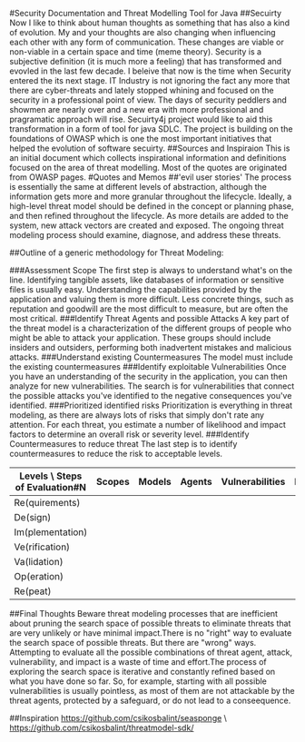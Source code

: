 #Security Documentation and Threat Modelling Tool for Java
##Secuirty Now
I like to think about human thoughts as something that has also a kind of evolution. My and your thoughts are also changing when influencing each other with any form of communication. These changes are viable or non-viable in a certain space and time (meme theory). Security is a subjective definition (it is much more a feeling) that has transformed and evovled in the last few decade.
I beleive that now is the time when Security entered the its next stage. IT Industry is not ignoring the fact any more that there are cyber-threats and lately stopped whining and focused on the security in a professional point of view. The days of security peddlers and showmen are nearly over and a new era with more professional and pragramatic approach will rise.
Secuirty4j project would like to aid this transformation in a form of tool for java SDLC. The project is building on the foundations of OWASP which is one the most important initiatives that helped the evolution of software secuirty.
##Sources and Inspiraion
This is an initial document which collects inspirational information and definitions focused on the area of threat modelling. Most of the quotes are originated from OWASP pages.
#Quotes and Memos
##'evil user stories'
The process is essentially the same at different levels of abstraction, although the information gets more and more granular throughout the lifecycle. Ideally, a high-level threat model should be defined in the concept or planning phase, and then refined throughout the lifecycle. As more details are added to the system, new attack vectors are created and exposed. The ongoing threat modeling process should examine, diagnose, and address these threats.

##Outline of a generic methodology for Threat Modeling:

###Assessment Scope
The first step is always to understand what's on the line. Identifying tangible assets, like databases of information or sensitive files is usually easy. Understanding the capabilities provided by the application and valuing them is more difficult. Less concrete things, such as reputation and goodwill are the most difficult to measure, but are often the most critical.
###Identify Threat Agents and possible Attacks
A key part of the threat model is a characterization of the different groups of people who might be able to attack your application. These groups should include insiders and outsiders, performing both inadvertent mistakes and malicious attacks.
###Understand existing Countermeasures
The model must include the existing countermeasures
###Identify exploitable Vulnerabilities
Once you have an understanding of the security in the application, you can then analyze for new vulnerabilities. The search is for vulnerabilities that connect the possible attacks you've identified to the negative consequences you've identified.
###Prioritized identified risks
Prioritization is everything in threat modeling, as there are always lots of risks that simply don't rate any attention. For each threat, you estimate a number of likelihood and impact factors to determine an overall risk or severity level.
###Identify Countermeasures to reduce threat
The last step is to identify countermeasures to reduce the risk to acceptable levels.

Levels \ Steps of Evaluation#N	| Scopes |	Models |	Agents |	Vulnerabilities |	History |	Impact |	Response
------------- | ------------- | ------------- | ------------- | ------------- | ------------- | ------------- | ------------- | 
Re(quirements)							|||||||
De(sign)|||||||
Im(plementation)|||||||
Ve(rification)|||||||
Va(lidation)|||||||
Op(eration)|||||||
Re(peat)|||||||

##Final Thoughts
Beware threat modeling processes that are inefficient about pruning the search space of possible threats to eliminate threats that are very unlikely or have minimal impact.There is no "right" way to evaluate the search space of possible threats. But there are "wrong" ways. Attempting to evaluate all the possible combinations of threat agent, attack, vulnerability, and impact is a waste of time and effort.The process of exploring the search space is iterative and constantly refined based on what you have done so far.  So, for example, starting with all possible vulnerabilities is usually pointless, as most of them are not attackable by the threat agents, protected by a safeguard, or do not lead to a conseequence.

##Inspiration
https://github.com/csikosbalint/seasponge \\
https://github.com/csikosbalint/threatmodel-sdk/
